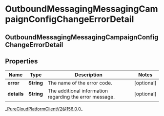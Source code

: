# OutboundMessagingMessagingCampaignConfigChangeErrorDetail

## OutboundMessagingMessagingCampaignConfigChangeErrorDetail

## Properties

|Name | Type | Description | Notes|
|------------ | ------------- | ------------- | -------------|
| **error** | **String** | The name of the error code. | [optional] |
| **details** | **String** | The additional information regarding the error message. | [optional] |



_PureCloudPlatformClientV2@156.0.0_
